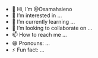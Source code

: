 - 👋 Hi, I’m @Osamahsieno
- 👀 I’m interested in ...
- 🌱 I’m currently learning ...
- 💞️ I’m looking to collaborate on ...
- 📫 How to reach me ...
- 😄 Pronouns: ...
- ⚡ Fun fact: ...

<!---
Osamahsieno/Osamahsieno is a ✨ special ✨ repository because its `README.md` (this file) appears on your GitHub profile.
You can click the Preview link to take a look at your changes.
--->
